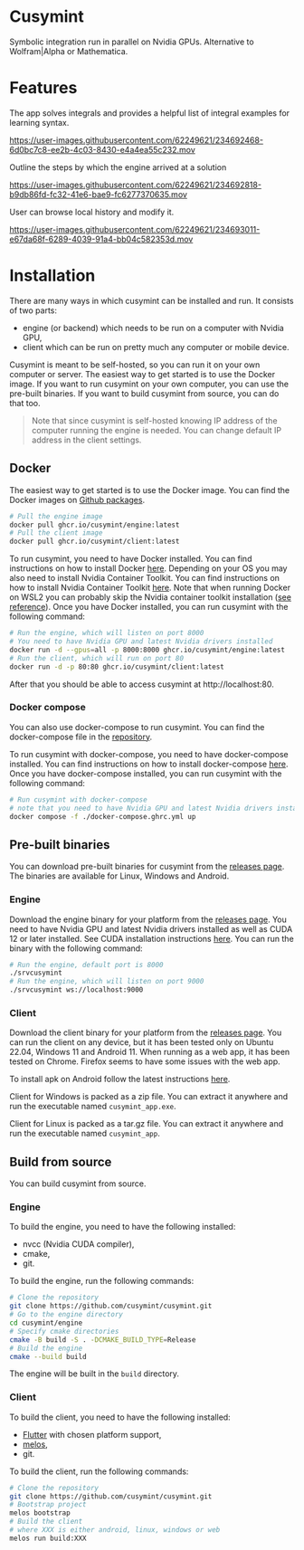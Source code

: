# Cusymint

Symbolic integration run in parallel on Nvidia GPUs. Alternative to Wolfram|Alpha or Mathematica.

# Features
The app solves integrals and provides a helpful list of integral examples for learning syntax.

https://user-images.githubusercontent.com/62249621/234692468-6d0bc7c8-ee2b-4c03-8430-e4a4ea55c232.mov

Outline the steps by which the engine arrived at a solution

https://user-images.githubusercontent.com/62249621/234692818-b9db86fd-fc32-41e6-bae9-fc6277370635.mov

User can browse local history and modify it.

https://user-images.githubusercontent.com/62249621/234693011-e67da68f-6289-4039-91a4-bb04c582353d.mov

# Installation
There are many ways in which cusymint can be installed and run. It consists of two parts:
- engine (or backend) which needs to be run on a computer with Nvidia GPU,
- client which can be run on pretty much any computer or mobile device.

Cusymint is meant to be self-hosted, so you can run it on your own computer or server. The easiest way to get started is to use the Docker image. If you want to run cusymint on your own computer, you can use the pre-built binaries. If you want to build cusymint from source, you can do that too.

> Note that since cusymint is self-hosted knowing IP address of the computer running the engine is needed. 
You can change default IP address in the client settings.

## Docker
The easiest way to get started is to use the Docker image. You can find the Docker images on [Github packages](https://github.com/orgs/Cusymint/packages?repo_name=cusymint).
```bash
# Pull the engine image
docker pull ghcr.io/cusymint/engine:latest
# Pull the client image
docker pull ghcr.io/cusymint/client:latest
```
To run cusymint, you need to have Docker installed. You can find instructions on how to install Docker [here](https://docs.docker.com/get-docker/).
Depending on your OS you may also need to install Nvidia Container Toolkit. You can find instructions on how to install Nvidia Container Toolkit [here](https://docs.nvidia.com/datacenter/cloud-native/container-toolkit/install-guide.html#docker).
Note that when running Docker on WSL2 you can probably skip the Nvidia container toolkit installation ([see reference](https://docs.nvidia.com/cuda/wsl-user-guide/index.html)).
Once you have Docker installed, you can run cusymint with the following command:

```bash
# Run the engine, which will listen on port 8000
# You need to have Nvidia GPU and latest Nvidia drivers installed
docker run -d --gpus=all -p 8000:8000 ghcr.io/cusymint/engine:latest
# Run the client, which will run on port 80
docker run -d -p 80:80 ghcr.io/cusymint/client:latest
```
After that you should be able to access cusymint at http://localhost:80.

### Docker compose
You can also use docker-compose to run cusymint. You can find the docker-compose file in the [repository](https://github.com/cusymint/cusymint/blob/master/docker-compose.ghcr.yml).

To run cusymint with docker-compose, you need to have docker-compose installed. You can find instructions on how to install docker-compose [here](https://docs.docker.com/compose/install/). Once you have docker-compose installed, you can run cusymint with the following command:
```bash
# Run cusymint with docker-compose
# note that you need to have Nvidia GPU and latest Nvidia drivers installed
docker compose -f ./docker-compose.ghrc.yml up
```

## Pre-built binaries
You can download pre-built binaries for cusymint from the [releases page](todo). The binaries are available for Linux, Windows and Android.

### Engine
Download the engine binary for your platform from the [releases page](todo). You need to have Nvidia GPU and latest Nvidia drivers installed as well as CUDA 12 or later installed. See CUDA installation instructions [here](https://docs.nvidia.com/cuda/cuda-installation-guide-linux/index.html).
You can run the binary with the following command:
```bash
# Run the engine, default port is 8000
./srvcusymint
# Run the engine, which will listen on port 9000
./srvcusymint ws://localhost:9000
```

### Client
Download the client binary for your platform from the [releases page](todo). You can run the client on any device, but it has been tested only on Ubuntu 22.04, Windows 11 and Android 11. When running as a web app, it has been tested on Chrome. Firefox seems to have some issues with the web app.

To install apk on Android follow the latest instructions [here](https://www.google.com/search?q=how+to+install+apk+on+android).

Client for Windows is packed as a zip file. You can extract it anywhere and run the executable named `cusymint_app.exe`.

Client for Linux is packed as a tar.gz file. You can extract it anywhere and run the executable named `cusymint_app`.

## Build from source
You can build cusymint from source.

### Engine
To build the engine, you need to have the following installed:
- nvcc (Nvidia CUDA compiler),
- cmake,
- git.

To build the engine, run the following commands:
```bash
# Clone the repository
git clone https://github.com/cusymint/cusymint.git
# Go to the engine directory
cd cusymint/engine
# Specify cmake directories
cmake -B build -S . -DCMAKE_BUILD_TYPE=Release
# Build the engine
cmake --build build
```
The engine will be built in the `build` directory.

### Client
To build the client, you need to have the following installed:
- [Flutter](https://docs.flutter.dev/get-started/install) with chosen platform support,
- [melos](https://github.com/invertase/melos),
- git.

To build the client, run the following commands:
```bash
# Clone the repository
git clone https://github.com/cusymint/cusymint.git
# Bootstrap project
melos bootstrap
# Build the client
# where XXX is either android, linux, windows or web
melos run build:XXX
```

